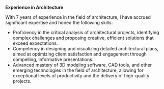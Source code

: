 **Experience in Architecture**

With 7 years of experience in the field of architecture, I have accrued significant expertise and honed the following skills:
- Proficiency in the critical analysis of architectural projects, identifying complex challenges and proposing creative, efficient solutions that exceed expectations.
- Competency in designing and visualizing detailed architectural plans, aimed at optimizing client satisfaction and engagement through compelling, informative presentations.
- Advanced mastery of 3D modeling software, CAD tools, and other emerging technologies in the field of architecture, allowing for exceptional levels of productivity and the delivery of high-quality projects.